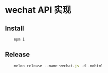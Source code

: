 # wechat API 实现

## Install

```TypeScript
    npm i
```

## Release

```TypeScript
    melon release --name wechat.js -d -nohtml
```
